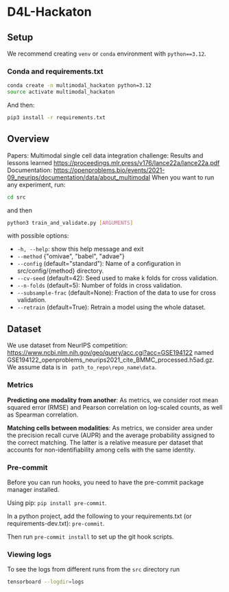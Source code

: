 # D4L-Hackaton

## Setup
We recommend creating ```venv``` or ```conda``` environment with ```python==3.12```.

### Conda and requirements.txt

```bash
conda create -n multimodal_hackaton python=3.12
source activate multimodal_hackaton
```

And then:
```bash
pip3 install -r requirements.txt
```

## Overview
Papers: Multimodal single cell data integration challenge: Results and lessons learned https://proceedings.mlr.press/v176/lance22a/lance22a.pdf
Documentation: https://openproblems.bio/events/2021-09_neurips/documentation/data/about_multimodal
When you want to run any experiment, run:
```bash
cd src
```
and then
```bash
python3 train_and_validate.py [ARGUMENTS]
```

with possible options:
  * ```-h, --help```: show this help message and exit
  * ```--method``` {"omivae", "babel", "advae"}
  * ```--config``` (default="standard"): Name of a configuration in src/config/{method} directory.
  * ```--cv-seed``` (default=42): Seed used to make k folds for cross validation.
  * ```--n-folds``` (default=5): Number of folds in cross validation.
  * ```--subsample-frac``` (default=None): Fraction of the data to use for cross validation.
  * ```--retrain``` (default=True): Retrain a model using the whole dataset.

###

## Dataset
We use dataset from NeurIPS competition: https://www.ncbi.nlm.nih.gov/geo/query/acc.cgi?acc=GSE194122 named GSE194122_openproblems_neurips2021_cite_BMMC_processed.h5ad.gz.
We assume data is in ``` path_to_repo\repo_name\data```.

### Metrics
**Predicting one modality from another**: As metrics, we consider root mean squared error (RMSE) and Pearson correlation on
log-scaled counts, as well as Spearman correlation.

**Matching cells between modalities**: As metrics, we consider area under the precision recall curve (AUPR) and the average
probability assigned to the correct matching. The latter is a relative measure per dataset that accounts
for non-identifiability among cells with the same identity.

### Pre-commit

Before you can run hooks, you need to have the pre-commit package manager installed.

Using pip: `pip install pre-commit`.

In a python project, add the following to your requirements.txt (or requirements-dev.txt): `pre-commit`.

Then run `pre-commit install` to set up the git hook scripts.


### Viewing logs
To see the logs from different runs from the `src` directory run

```bash
tensorboard --logdir=logs
```
